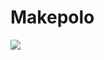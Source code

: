 

# Makepolo


![](https://img.shields.io/badge/-Mysql-20beff?style=flat-square&logo=mysql&logoColor=black)


